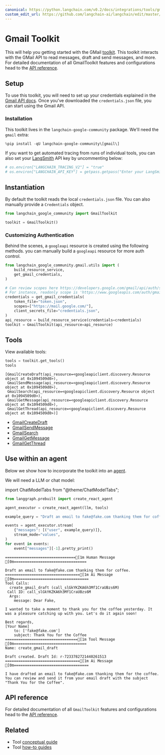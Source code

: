 ```yaml
---
canonical: https://python.langchain.com/v0.2/docs/integrations/tools/gmail/
custom_edit_url: https://github.com/langchain-ai/langchain/edit/master/docs/docs/integrations/tools/gmail.ipynb
---
```


# Gmail Toolkit

This will help you getting started with the GMail [toolkit](/docs/concepts/#toolkits). This toolkit interacts with the GMail API to read messages, draft and send messages, and more. For detailed documentation of all GmailToolkit features and configurations head to the [API reference](https://api.python.langchain.com/en/latest/gmail/langchain_google_community.gmail.toolkit.GmailToolkit.html).

## Setup

To use this toolkit, you will need to set up your credentials explained in the [Gmail API docs](https://developers.google.com/gmail/api/quickstart/python#authorize_credentials_for_a_desktop_application). Once you've downloaded the `credentials.json` file, you can start using the Gmail API.

### Installation

This toolkit lives in the `langchain-google-community` package. We'll need the `gmail` extra:

```python
%pip install -qU langchain-google-community\[gmail\]
```

If you want to get automated tracing from runs of individual tools, you can also set your [LangSmith](https://docs.smith.langchain.com/) API key by uncommenting below:

```python
# os.environ["LANGCHAIN_TRACING_V2"] = "true"
# os.environ["LANGCHAIN_API_KEY"] = getpass.getpass("Enter your LangSmith API key: ")
```

## Instantiation

By default the toolkit reads the local `credentials.json` file. You can also manually provide a `Credentials` object.

```python
from langchain_google_community import GmailToolkit

toolkit = GmailToolkit()
```

### Customizing Authentication

Behind the scenes, a `googleapi` resource is created using the following methods.
you can manually build a `googleapi` resource for more auth control. 

```python
from langchain_google_community.gmail.utils import (
    build_resource_service,
    get_gmail_credentials,
)

# Can review scopes here https://developers.google.com/gmail/api/auth/scopes
# For instance, readonly scope is 'https://www.googleapis.com/auth/gmail.readonly'
credentials = get_gmail_credentials(
    token_file="token.json",
    scopes=["https://mail.google.com/"],
    client_secrets_file="credentials.json",
)
api_resource = build_resource_service(credentials=credentials)
toolkit = GmailToolkit(api_resource=api_resource)
```

## Tools

View available tools:

```python
tools = toolkit.get_tools()
tools
```

```output
[GmailCreateDraft(api_resource=<googleapiclient.discovery.Resource object at 0x1094509d0>),
 GmailSendMessage(api_resource=<googleapiclient.discovery.Resource object at 0x1094509d0>),
 GmailSearch(api_resource=<googleapiclient.discovery.Resource object at 0x1094509d0>),
 GmailGetMessage(api_resource=<googleapiclient.discovery.Resource object at 0x1094509d0>),
 GmailGetThread(api_resource=<googleapiclient.discovery.Resource object at 0x1094509d0>)]
```

- [GmailCreateDraft](https://api.python.langchain.com/en/latest/gmail/langchain_google_community.gmail.create_draft.GmailCreateDraft.html)
- [GmailSendMessage](https://api.python.langchain.com/en/latest/gmail/langchain_google_community.gmail.send_message.GmailSendMessage.html)
- [GmailSearch](https://api.python.langchain.com/en/latest/gmail/langchain_google_community.gmail.search.GmailSearch.html)
- [GmailGetMessage](https://api.python.langchain.com/en/latest/gmail/langchain_google_community.gmail.get_message.GmailGetMessage.html)
- [GmailGetThread](https://api.python.langchain.com/en/latest/gmail/langchain_google_community.gmail.get_thread.GmailGetThread.html)

## Use within an agent

Below we show how to incorporate the toolkit into an [agent](/docs/tutorials/agents).

We will need a LLM or chat model:

import ChatModelTabs from "@theme/ChatModelTabs";

<ChatModelTabs customVarName="llm" />


```python
from langgraph.prebuilt import create_react_agent

agent_executor = create_react_agent(llm, tools)
```

```python
example_query = "Draft an email to fake@fake.com thanking them for coffee."

events = agent_executor.stream(
    {"messages": [("user", example_query)]},
    stream_mode="values",
)
for event in events:
    event["messages"][-1].pretty_print()
```
```output
================================[1m Human Message [0m=================================

Draft an email to fake@fake.com thanking them for coffee.
==================================[1m Ai Message [0m==================================
Tool Calls:
  create_gmail_draft (call_slGkYKZKA6h3Mf1CraUBzs6M)
 Call ID: call_slGkYKZKA6h3Mf1CraUBzs6M
  Args:
    message: Dear Fake,

I wanted to take a moment to thank you for the coffee yesterday. It was a pleasure catching up with you. Let's do it again soon!

Best regards,
[Your Name]
    to: ['fake@fake.com']
    subject: Thank You for the Coffee
=================================[1m Tool Message [0m=================================
Name: create_gmail_draft

Draft created. Draft Id: r-7233782721440261513
==================================[1m Ai Message [0m==================================

I have drafted an email to fake@fake.com thanking them for the coffee. You can review and send it from your email draft with the subject "Thank You for the Coffee".
```
## API reference

For detailed documentation of all `GmailToolkit` features and configurations head to the [API reference](https://api.python.langchain.com/en/latest/agent_toolkits/langchain_community.agent_toolkits.gmail.toolkit.GmailToolkit.html).

## Related

- Tool [conceptual guide](/docs/concepts/#tools)
- Tool [how-to guides](/docs/how_to/#tools)
